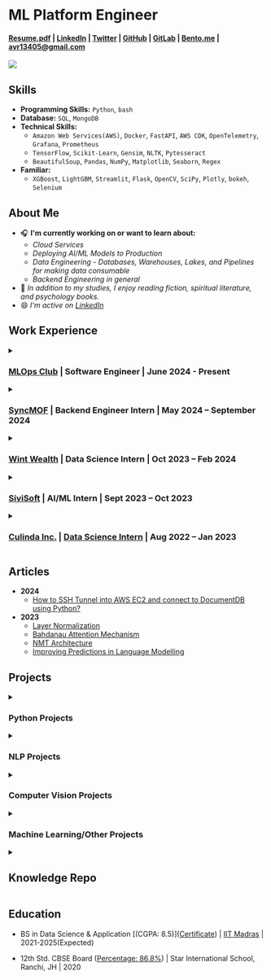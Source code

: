 # **ML Platform Engineer**

#### <a href="https://drive.google.com/file/d/1zpNgb3KVRpqg2IF36u_Jt6fm0GnifRUc/view?usp=sharing" target="_blank"><b>Resume.pdf</b></a> | <a href="https://www.linkedin.com/in/avr27/" target="_blank"><b>LinkedIn</b></a> | <a href="https://twitter.com/avr_027" target="_blank"><b>Twitter</b></a> | <a href="https://github.com/avr2002" target="_blank"><b>GitHub</b></a> | <a href="https://gitlab.com/avr27" target="_blank"><b>GitLab</b></a> | <a href="https://bento.me/avr27" target="_blank"><b>Bento.me</b></a> | avr13405@gmail.com


**![](https://komarev.com/ghpvc/?username=avr2002&label=PROFILE+VIEWS)**

## **Skills**
- **Programming Skills:** `Python`, `bash`
- **Database:** `SQL`, `MongoDB`
- **Technical Skills:**
    - `Amazon Web Services(AWS)`, `Docker`, `FastAPI`, `AWS CDK`, `OpenTelemetry`, `Grafana`, `Prometheus`
    - `TensorFlow`, `Scikit-Learn`, `Gensim`, `NLTK`, `Pytesseract`
    - `BeautifulSoup`, `Pandas`, `NumPy`, `Matplotlib`, `Seaborn`, `Regex`
- **Familiar:**
    - `XGBoost`, `LightGBM`, `Streamlit`, `Flask`, `OpenCV`, `SciPy`, `Plotly`, `bokeh`, `Selenium`


## **About Me**
 
- 🎧 **I'm currently working on or want to learn about:**
    - *Cloud Services*
    - *Deploying AI/ML Models to Production*
    - *Data Engineering - Databases, Warehouses, Lakes, and Pipelines for making data consumable*
    - *Backend Engineering in general* 
- 🌼 *In addition to my studies, I enjoy reading fiction, spiritual literature, and psychology books.*
- 😄 *I'm active on <a href="https://www.linkedin.com/in/avr27/" target="_blank">LinkedIn</a>*

<!-- - ⭐ **Open for Collab (both Internationally & within India)** -->
<!-- - 📖 **I'm interested in NLP & ML Engineering. And Looking forward to building my career there. I document my learning on GitHub and share it with the LinkedIn AI Community.** -->
<!-- - 👉🏼 **Priority For Me:** I'm looking for a fun work environment, especially a mentor under whom I can work and learn a lot of stuff, one who is willing to commit to me just as I will, and one who sees my potential. -->
<!-- - 💲 **𝐀 𝐠𝐨𝐨𝐝 𝐬𝐭𝐢𝐩𝐞𝐧𝐝/𝐛𝐚𝐬𝐞-𝐩𝐚𝐲 𝐢𝐬 𝐚𝐥𝐰𝐚𝐲𝐬 𝐚𝐩𝐩𝐫𝐞𝐜𝐢𝐚𝐭𝐞𝐝 𝐚𝐧𝐝 𝐦𝐨𝐭𝐢𝐯𝐚𝐭𝐢𝐧𝐠 𝐭𝐨 𝐩𝐞𝐫𝐟𝐨𝐫𝐦 𝐛𝐞𝐭𝐭𝐞𝐫**😁 -->
<!-- - 🅰️🅸 𝐈 𝐝𝐨𝐜𝐮𝐦𝐞𝐧𝐭 𝐦𝐲 𝐀𝐈 𝐥𝐞𝐚𝐫𝐧𝐢𝐧𝐠𝐬 𝐨𝐧 𝐆𝐢𝐭𝐇𝐮𝐛 𝐚𝐧𝐝 𝐬𝐡𝐚𝐫𝐞 𝐡𝐞𝐫𝐞 𝐰𝐢𝐭𝐡 𝐭𝐡𝐞 𝐋𝐢𝐧𝐤𝐞𝐝𝐈𝐧 𝐀𝐈 𝐂𝐨𝐦𝐦𝐮𝐧𝐢𝐭𝐲 -->
<!-- - 👀 𝐋𝐨𝐨𝐤𝐢𝐧𝐠 𝐟𝐨𝐫 𝐦𝐲 𝐟𝐢𝐫𝐬𝐭 𝐟𝐮𝐥𝐥-𝐭𝐢𝐦𝐞 𝐫𝐨𝐥𝐞 𝐚𝐬 𝐚 𝐌𝐚𝐜𝐡𝐢𝐧𝐞 𝐋𝐞𝐚𝐫𝐧𝐢𝐧𝐠 𝐄𝐧𝐠𝐢𝐧𝐞𝐞𝐫, 𝐩𝐫𝐞𝐟𝐞𝐫𝐚𝐛𝐥𝐲 𝐬𝐭𝐚𝐫𝐭𝐢𝐧𝐠 𝐰𝐢𝐭𝐡 𝐚𝐧 𝐢𝐧𝐭𝐞𝐫𝐧𝐬𝐡𝐢𝐩. -->


## **Work Experience**

<details>
  <summary><h3><a href="https://mlops-club.org/" target="_blank">MLOps Club</a> | <strong>Software Engineer</strong> | <strong>June 2024 - Present</strong></h3></summary>
  
  **Skills:** `Python`, `AWS`, `Observability & Monitoring`
  - Helping to build a micro-degree to bring you from "Coder" → "Software Engineer" → "Cloud/DevOps Engineer" → "MLOps Engineer".

</details>

<details>
  <summary><h3><a href="https://syncmof.com/en/" target="_blank">SyncMOF</a> | <strong>Backend Engineer Intern</strong> | <strong>May 2024 – September 2024</strong></h3></summary>
  
  **Skills:** `Python`, `Pandas`, `Numpy`, `pwlf`, `SciPy`, `scikit-learn`
  - Used interpolation methods to generate synthetic data; used **DBSCAN & Hierarchical Clustering algorithms** along with **Principal Component Analysis (PCA)** to group data.
  - Used **Piecewise Linear Fit algorithm (pwlf)** and **B-splines Interpolation** to enhance the accuracy of feature extraction processes.
  - Built a comprehensive data analysis, visualization, and processing pipeline, automating previously manual Excel tasks, and improving efficiency.
  - Wrote fast, efficient, and manageable code by packaging the code and following official Python PEP8 style guides.

</details>

<details>
  <summary><h3><a href="https://in.linkedin.com/company/wintwealth" target="_blank">Wint Wealth</a> | <strong>Data Science Intern</strong> | <strong>Oct 2023 – Feb 2024</strong></h3></summary>
  
  **Skills:** `Python`, `Web Scraping`, `Beautiful Soup`, `AWS Lambda`, `AWS Simple Queue Service`, `AWS S3`, `Cron`, `Regex`, `Code Refactoring`
  - Built an internal Python utility library, centralizing the reused code in the ML codebase, thereby reducing code duplication and streamlining the whole codebase.
  - Implemented **SSH tunneling** into EC2 and locally connected to DocumentDB, performing faster local testing.
  - Built an efficient Web Crawling and Scraping Pipeline in a scalable fashion to scrape 20+ finance news sources, reducing the scraping time from 3 days to 4 hours.
  - Implemented a **serverless** solution using **AWS Lambda, SQS, DocumentDB, and S3**, optimizing efficiency and scalability in the scraping pipeline.
  - Built a dashboard to keep track of the Scraping Pipeline using **Appsmith**, fetching data from **MongoDB, AWS CloudWatch, and AWS SQS**.
  - Worked in a fast-paced startup environment.

</details>

<details>
  <summary><h3><a href="https://www.linkedin.com/company/sivisoft/" target="_blank">SiviSoft</a> | <strong>AI/ML Intern</strong> | <strong>Sept 2023 – Oct 2023</strong></h3></summary>
  
  **Skills:** `Python`, `Code Refactoring`, `Code Debugging`, `AWS CLI`, `AWS S3`, `Regex`, `pdfplumber`, `Jira`, `Elasticsearch`, `Elasticview`
  - Working with Medical PDF data (extracting patient data, scanned PDF data).
  - Using Python and NLP; primarily working with Python.
  - **Performed extensive Code Debugging and Code Refactoring.**
  - **Assisted other interns and new employees with their Jira tickets and environment setup.**
  - Worked for a little over 5 weeks; left due to mental health reasons and work culture.

</details>

<details>
  <summary><h3><a href="https://www.linkedin.com/company/culinda/" target="_blank">Culinda Inc.</a> | <a href="https://drive.google.com/file/d/1lkHbWUoBcfODLShqTDxYzkQvCsg_myfo/view" target="_blank"><strong>Data Science Intern</strong></a> | <strong>Aug 2022 – Jan 2023</strong></h3></summary>
  
  **Skills:** `Python`, `CyberSecurity`, `Statistics`, `Data Analysis`, `Machine Learning`, `IoT/IoMT`
  - Created a POC using Python on Cyber risk quantification using FAIR and STRIDE Models for quantifying cyber risk to IoMT/IoT devices.
  - Wrote Python scripts that analyzed terabytes of data to generate (text & Excel) reports that checked if the data flow in the pipeline was happening as expected (Data Validator Tool).
  - Worked on baselining hospitals' network data to identify any malicious behavior.

</details>


## **Articles**
- **2024**
    - [How to SSH Tunnel into AWS EC2 and connect to DocumentDB using Python?](https://www.linkedin.com/pulse/how-ssh-tunnel-aws-ec2-connect-documentdb-using-amit-vikram-raj-btqxf/?trackingId=2uqzAqJ0TyKzRgX0V86ApQ%3D%3D)
- **2023**
    - [Layer Normalization](https://www.linkedin.com/pulse/layer-normalization-amit-vikram-raj/?trackingId=2uqzAqJ0TyKzRgX0V86ApQ%3D%3D)
    - [Bahdanau Attention Mechanism](https://www.linkedin.com/pulse/bahdanau-attention-mechanism-amit-vikram-raj/?trackingId=2uqzAqJ0TyKzRgX0V86ApQ%3D%3D)
    - [NMT Architecture](https://www.linkedin.com/pulse/nmt-architecture-amit-vikram-raj/?trackingId=2uqzAqJ0TyKzRgX0V86ApQ%3D%3D)
    - [Improving Predictions in Language Modelling](https://www.linkedin.com/pulse/improving-predictions-language-modelling-amit-vikram-raj/?trackingId=2uqzAqJ0TyKzRgX0V86ApQ%3D%3D)


## **Projects**

<details>
  <summary><h3>Python Projects</h3></summary>
  
  - **Python Cookiecutter Project Template** | <a href="https://github.com/avr2002/python-cookiecutter-template" target="_blank">GitHub</a>
    - **Technologies Used:** `Python`, `Cookiecutter`, `Pytest`, `GitHub Actions`, `CI/CD`, `GitHub CLI`, `Bash`, `setupTools`, `Linters`, `Pre-Commit`
    - Developed a customizable template using **Cookiecutter**, **GitHub CLI**, and **GitHub Actions** to automate the creation of Python project repositories, including setup for linting, testing, CI/CD, and secrets management.
    - Implemented comprehensive **GitHub Actions workflows** for **continuous integration (CI) and continuous delivery (CD)**, ensuring consistent code quality and automated testing.
    - Integrated modern development tools and best practices such as VS Code settings, `pyproject.toml` configuration, and a suite of linting tools (`flake8`, `black`, `mypy`, etc.) to maintain code quality.

  - **Basic Library Management System API** | <a href="https://github.com/avr2002/backend-library-management-sys" target="_blank">GitHub</a>
    - **Technologies Used:** `Python`, `FastAPI`, `Pydantic`, `MongoDB`, `Docker`, `GCP`
    - Implemented a RESTful API for a Library Management System using **FastAPI** with **MongoDB Atlas** as the database, deployed as a Docker image on **GCP**.

</details>

<details>
  <summary><h3>NLP Projects</h3></summary>
  
  - **Fake News Classification** | <a href="https://github.com/avr2002/Fake-News-Classification-using-RNN-and-LSTM/blob/main/notebooks/main_notebook-2.ipynb" target="_blank">GitHub</a>
    - **Technologies Used:** `Python`, `TensorFlow`, `scikit-learn`, `nltk`, `langdetect`, `wordcloud`, `matplotlib`, `regex`, `numpy`, `pandas`
    - Implemented an **LSTM Model** on <a href="https://www.kaggle.com/datasets/saurabhshahane/fake-news-classification" target="_blank">Kaggle Fake News Dataset</a> with over 70K news text data, achieving **97% accuracy**.
    - Along with standard text pre-processing, the `langdetect` library was used to identify & remove news in other languages (French, German, Arabic, etc.), improving model performance.
    - For EDA, WordCloud, and plotting of bi-grams and tri-grams were used to identify the general words present in the corpus.
    - The **LSTM Model** was built using **TensorFlow** along with pre-trained **GloVe Word Embeddings**.

  - **Topic Modeling Using RACE Dataset** | <a href="https://github.com/avr2002/Topic-Modelling-Using-RACE-Dataset" target="_blank">GitHub</a>
    - **Technologies Used:** `Python`, `Regex`, `NLTK`, `Gensim`, `Scikit-Learn`, `tSNE`, `pyLDAvis`, `bokeh`, `Git`
    - This **NLP Project** aims to use statistical models to reveal the abstract “topics” present in a large set of text documents, classifying documents based on different themes they convey.
    - Three **Topic Modeling algorithms** were used: **Latent Semantic Analysis (LSA)**, **Latent Dirichlet Allocation (LDA)**, and **Non-Negative Matrix Factorization (NMF)**.
    - **BERTopic** & **Top2Vec** were also explored, yielding strong results.

  - **Medical Embeddings and Clinical Trial Search Engine** | <a href="https://github.com/avr2002/Medical-Embeddings-and-Clinical-Trial-Search-Engine" target="_blank">GitHub</a>
    - **Technologies Used:** `Python`, `Gensim`, `Word2Vec`, `FastText`, `Streamlit`, `Git`
    - This project trains SkipGram and FastText Models on the COVID-19 Clinical Trials Dataset and builds a search engine where users can input COVID-19-related keywords to retrieve the top n similar results from the dataset.

</details>

<details>
  <summary><h3>Computer Vision Projects</h3></summary>
  
  - **Image Coloring using Autoencoders** | <a href="https://github.com/avr2002/Image-Coloring-using-Autoencoders" target="_blank">GitHub</a>
    - **Technologies Used:** `Python`, `TensorFlow`, `Keras`, `scikit-image`, `matplotlib`, `numpy`
    - I tried using Autoencoders and Transfer Learning, using **VGG16** and **InceptionResNetV2** as encoder/feature extractor layers, paired with a custom decoder layer.
    - Although the results weren't that great🥲

  - **Multi-class Image Classification Model** | <a href="https://github.com/avr2002/Image-Classification-CNN-Model-for-Real-Time-Prediction" target="_blank">GitHub</a>
    - **Technologies Used:** `Python`, `TensorFlow`, `Keras`, `matplotlib`, `Flask`, `Gunicorn`, `pathlib`, `numpy`
    - The project aims to classify images into driving license, social security, and others category by using a CNN model architecture.
    - An accuracy of 96% was achieved on test data of 150 images. Deployment was done using **Gunicorn** and **Flask API**.

</details>

<details>
  <summary><h3>Machine Learning/Other Projects</h3></summary>
  
  - **Business License Status Prediction** | <a href="https://github.com/avr2002/Business-License-Status-Prediction" target="_blank">GitHub</a>
    - **Technologies Used:** `Python`, `scikit-learn`, `h2o`, `tensorflow`, `flask`, `gunicorn`
    - The project aims to predict if a customer's license should be issued, renewed, or canceled depending on features in the dataset.
    - The problem statement was presented at <a href="https://www.interviewbit.com/contest/zs-yds-2019/" target="_blank">ZS Data Science Challenge - 2019</a>.

  - **Medical Data Extraction Project** | <a href="https://github.com/avr2002/medical-data-extraction-project" target="_blank">GitHub</a>
    - **Technologies Used:** `Python`, `Regex`, `OpenCV`, `Pytesseract`, `FastAPI`
    - Built a Python backend using **Pytesseract**, **OpenCV**, regular expressions, and **FastAPI** as a web-serving framework.
    - Automatically extracted important fields from patient details and medical prescriptions.
    - Image processing was performed in **OpenCV**, followed by image-to-text conversion using **Pytesseract**, and then Regex for extracting key fields.

  - **SQL Project: Provide Insights to Management in Consumer Goods Domain** 
    - A simple project that I made while learning SQL in 2023.
    - <a href="https://github.com/avr2002/sql-project-consumer-goods-domain" target="_blank">Project GitHub Link</a> & <a href="https://drive.google.com/file/d/1QdbMXJoyvD8SASKbZYQelT-uQamhiEQ4/view?usp=share_link" target="_blank">Certificate of Participation</a>

  - **Credit Card Default Prediction** | <a href="https://github.com/avr2002/credit-card-default-prediction" target="_blank">GitHub</a>
    - A classic Credit Card Default Prediction project to predict whether a borrower is likely to default in the next 2 years or not, based on customer profile data.
    - Implemented models including Logistic Regression, Random Forest, XGBoost, LightGBM, and a vanilla Neural Network.

  - **Regression Models for House Price Prediction** | <a href="https://github.com/avr2002/Regression-Models-for-House-Price-Prediction" target="_blank">GitHub</a>
    - Predicted house prices on the Pune real-estate dataset using different regression models, including Linear, Ridge, Lasso, Elastic Net, Random Forest, XGBoost, K-Nearest Neighbours, Support Vector Regressor, and XGBoost.
    - Also implemented a multi-layer perceptron (MLP) using TensorFlow.

  - **Kaggle House Price Prediction** | <a href="https://www.kaggle.com/code/amitvikramraj/house-price-prediction-competition-project" target="_blank">Link</a>
    - My very first project.

</details>

<details>
  <summary><h2>Knowledge Repo</h2></summary>
  
  ### **<a href="https://github.com/avr2002/NLP-with-Tensorflow" target="_blank">NLP with TensorFlow</a>**
  - My Notes from the book *Natural Language Processing with TensorFlow, 2nd-ed.* by Thushan Ganegedara.
  - Things I have become familiar with:
      - Word Embeddings
      - **<a href="https://github.com/avr2002/NLP-with-Tensorflow/blob/main/Ch_05_Sentence_Classification_CNN/02_CNN_Sentence_Classification.ipynb" target="_blank">Project: Sentence Classification using CNN</a>**
      - RNNs, LSTMs, GRUs
          - **<a href="https://github.com/avr2002/NLP-with-Tensorflow/tree/main/Ch_06_RNNs" target="_blank">Project: NER with RNNs</a>**
      - Seq2Seq Learning, Language Modelling, Neural Machine Translation (NMT)
          - **<a href="https://github.com/avr2002/NLP-with-Tensorflow/blob/main/Ch_09_Seq-to-Seq%20Learning/01_Seq-to-Seq%20Learning-NMT.ipynb" target="_blank">Project: Neural Machine Translation: English to German</a>**
          - **<a href="https://github.com/avr2002/NLP-with-Tensorflow/blob/main/Ch_07_08_LSTM/03_Language%20Modelling%20with%20LSTMs.ipynb" target="_blank">Project: Language Modelling: Generating Text using LSTMs</a>**
      - Currently learning Transformers:
          - **<a href="https://github.com/avr2002/NLP-with-Tensorflow/blob/main/Ch_10_Transformers/03_Implementing_BERT.ipynb" target="_blank">Project: QnA with BERT using HuggingFace</a>**

  ### **<a href="https://github.com/avr2002/Machine-Learning-with-Pytorch-Scikit-Learn" target="_blank">Machine Learning with PyTorch and Scikit-Learn</a>**
  - My Notes from *Machine Learning with PyTorch and Scikit-Learn* by Sebastian Raschka.
  - Things covered so far:
      - Perceptron, Gradient Descent
      - Logistic Regression, Decision Tree, SVM, KNN
      - Feature Selection, Regularization (L1 & L2)
      - Dimensionality Reduction: PCA, LDA
      - Model Evaluation & HyperParameter Tuning
      - Ensemble Learning: Bagging, Boosting
      - Sentiment Analysis, Topic Modelling

  ### **<a href="https://github.com/avr2002/Deep-Learning-with-TensorFlow-and-Keras/" target="_blank">Deep Learning with TensorFlow and Keras</a>**
  - My Notes from the book *Deep Learning with TensorFlow and Keras, 3rd Edition*.
  - Will cover selective topics from this book.

  ### **<a href="https://github.com/avr2002/mL" target="_blank">Machine Learning using Python</a>**
  - Notes from *Machine Learning using Python* by Manaranjan Pradhan, U Dinesh Kumar.
  - This was the very first ML book I read.

</details>

## **Education**
- BS in Data Science & Application [(CGPA: 8.5)](<a href="https://drive.google.com/file/d/1AEtZR7kj7uhw4p4Xq9BDKpFhwYRyrR4Q/view?usp=sharing" target="_blank">Certificate</a>) | <a href="https://study.iitm.ac.in/ds/" target="_blank">IIT Madras</a> | 2021-2025(Expected)

- 12th Std. CBSE Board (<a href="https://drive.google.com/file/d/10N3ilh8IcbCXWZk8Ct2XRwW2SZ5KW0pN/view?usp=sharing" target="_blank">Percentage: 86.8%</a>) | Star International School, Ranchi, JH | 2020
